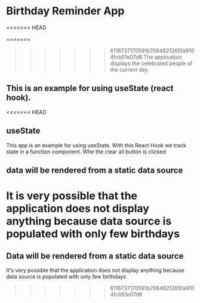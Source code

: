 # Birthday Reminder App
<<<<<<< HEAD

=======
>>>>>>> 6118737170591b7084821265fa9104fcb51e07d6
The application displays the celebrated people of the current day.
## This is an example for using useState (react hook).

<<<<<<< HEAD
## useState

This app is an example for using useState. With this React Hook we track state in a function component.
Whe the clear all button is clicked

## data will be rendered from a static data source

It is very possible that the application does not display anything because data source is populated with only few birthdays
=======

## Data will be rendered from a static data source
It's very possible that the application does not display anything because data source is populated with only few birthdays
>>>>>>> 6118737170591b7084821265fa9104fcb51e07d6
